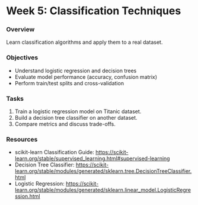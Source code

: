 # Week 5: Classification Techniques

### Overview
Learn classification algorithms and apply them to a real dataset.

### Objectives
- Understand logistic regression and decision trees
- Evaluate model performance (accuracy, confusion matrix)
- Perform train/test splits and cross-validation

### Tasks
1. Train a logistic regression model on Titanic dataset.
2. Build a decision tree classifier on another dataset.
3. Compare metrics and discuss trade-offs.

### Resources
- scikit-learn Classification Guide: https://scikit-learn.org/stable/supervised_learning.html#supervised-learning
- Decision Tree Classifier: https://scikit-learn.org/stable/modules/generated/sklearn.tree.DecisionTreeClassifier.html
- Logistic Regression: https://scikit-learn.org/stable/modules/generated/sklearn.linear_model.LogisticRegression.html
